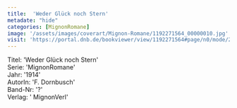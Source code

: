 ```yaml
---
title:  'Weder Glück noch Stern'
metadate: "hide"
categories: [MignonRomane]
image: '/assets/images/coverart/Mignon-Romane/1192271564_00000010.jpg'
visit: 'https://portal.dnb.de/bookviewer/view/1192271564#page/n0/mode/2up'
---
```

Titel: 'Weder Glück noch Stern' <br>
Serie: 'MignonRomane' <br>
Jahr: '1914' <br>
AutorIn: 'F. Dornbusch' <br>
Band-Nr: '?' <br>
Verlag: ' MignonVerl'